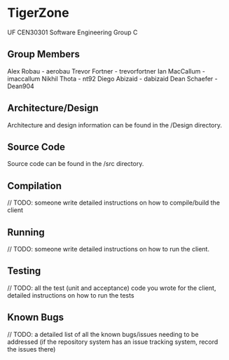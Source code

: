 # TigerZone
UF CEN30301 Software Engineering Group C

## Group Members
Alex Robau      - aerobau
Trevor Fortner  - trevorfortner
Ian MacCallum   - imaccallum
Nikhil Thota    - nt92
Diego Abizaid   - dabizaid
Dean Schaefer   - Dean904

## Architecture/Design
Architecture and design information can be found in the /Design directory.

## Source Code
Source code can be found in the /src directory.

## Compilation
// TODO: someone write detailed instructions on how to compile/build the client

## Running
// TODO: someone write detailed instructions on how to run the client.

## Testing
// TODO: all the test (unit and acceptance) code you wrote for the client,
detailed instructions on how to run the tests

## Known Bugs
// TODO: a detailed list of all the known bugs/issues needing to be addressed (if the repository system has an issue tracking system, record the issues there)
